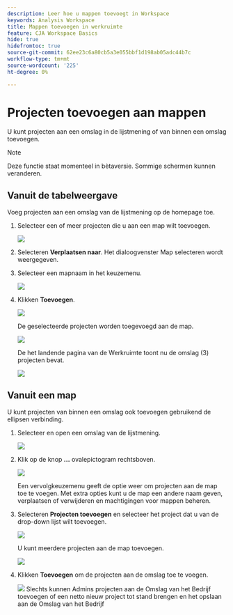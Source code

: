 ```yaml
---
description: Leer hoe u mappen toevoegt in Workspace
keywords: Analysis Workspace
title: Mappen toevoegen in werkruimte
feature: CJA Workspace Basics
hide: true
hidefromtoc: true
source-git-commit: 62ee23c6a80cb5a3e055bbf1d198ab05adc44b7c
workflow-type: tm+mt
source-wordcount: '225'
ht-degree: 0%

---
```



# Projecten toevoegen aan mappen

U kunt projecten aan een omslag in de lijstmening of van binnen een omslag toevoegen.

>[!NOTE]
>
>Deze functie staat momenteel in bètaversie. Sommige schermen kunnen veranderen.

## Vanuit de tabelweergave

Voeg projecten aan een omslag van de lijstmening op de homepage toe.

1. Selecteer een of meer projecten die u aan een map wilt toevoegen.

   ![](/help/analysis-workspace/build-workspace-project/assets/move-tv-selected.png)

1. Selecteren **Verplaatsen naar**. Het dialoogvenster Map selecteren wordt weergegeven.

1. Selecteer een mapnaam in het keuzemenu.

   ![](/help/analysis-workspace/build-workspace-project/assets/move-select-folder.png)

1. Klikken **Toevoegen**.

   ![](/help/analysis-workspace/build-workspace-project/assets/move-add.png)

   De geselecteerde projecten worden toegevoegd aan de map.

   ![](/help/analysis-workspace/build-workspace-project/assets/move-projects-added.png)

   De het landende pagina van de Werkruimte toont nu de omslag (3) projecten bevat.

   ![](/help/analysis-workspace/build-workspace-project/assets/move-folders-updated.png)

## Vanuit een map

U kunt projecten van binnen een omslag ook toevoegen gebruikend de ellipsen verbinding.

1. Selecteer en open een omslag van de lijstmening.

   ![](/help/analysis-workspace/build-workspace-project/assets/move-open-folder.png)

1. Klik op de knop **...** ovalepictogram rechtsboven.

   ![](/help/analysis-workspace/build-workspace-project/assets/add-projects-elipsis.png)

   Een vervolgkeuzemenu geeft de optie weer om projecten aan de map toe te voegen. Met extra opties kunt u de map een andere naam geven, verplaatsen of verwijderen en machtigingen voor mappen beheren.

1. Selecteren **Projecten toevoegen** en selecteer het project dat u van de drop-down lijst wilt toevoegen.

   ![](/help/analysis-workspace/build-workspace-project/assets/select-add-projects.png)

   U kunt meerdere projecten aan de map toevoegen.

   ![](/help/analysis-workspace/build-workspace-project/assets/move-add-multiple-projects.png)

1. Klikken **Toevoegen** om de projecten aan de omslag toe te voegen.

   ![](/help/analysis-workspace/build-workspace-project/assets/move-added-items.png)
Slechts kunnen Admins projecten aan de Omslag van het Bedrijf toevoegen of een netto nieuw project tot stand brengen en het opslaan aan de Omslag van het Bedrijf
